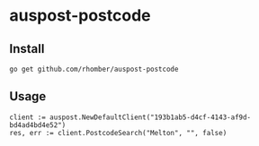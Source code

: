 # auspost-postcode

## Install

```
go get github.com/rhomber/auspost-postcode
```

## Usage

```
client := auspost.NewDefaultClient("193b1ab5-d4cf-4143-af9d-bd4ad4bd4e52")
res, err := client.PostcodeSearch("Melton", "", false)
```